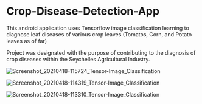 # Crop-Disease-Detection-App
This android application uses Tensorflow image classification learning to diagnose leaf diseases of various crop leaves (Tomatos, Corn, and Potato leaves as of far)

Project was designated with the purpose of contributing to the diagnosis of crop diseases within the Seychelles Agricultural Industry.

![Screenshot_20210418-115724_Tensor-Image_Classification](https://user-images.githubusercontent.com/29045624/132939507-f019423e-9078-44d5-8885-c0602faa669d.jpg)

![Screenshot_20210418-114319_Tensor-Image_Classification](https://user-images.githubusercontent.com/29045624/132939514-0cf5d123-0756-4203-bc12-538359d2024b.jpg)

![Screenshot_20210418-113310_Tensor-Image_Classification](https://user-images.githubusercontent.com/29045624/132939517-b2250926-5f1d-4e43-aa5d-c1d743cdde75.jpg)
